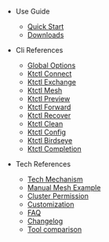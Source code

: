 - Use Guide
  - [Quick Start](en-us/guide/quickstart.md)
  - [Downloads](en-us/guide/downloads.md)

- Cli References
  - [Global Options](en-us/cli/global.md)
  - [Ktctl Connect](en-us/cli/connect.md)
  - [Ktctl Exchange](en-us/cli/exchange.md)
  - [Ktctl Mesh](en-us/cli/mesh.md)
  - [Ktctl Preview](en-us/cli/preview.md)
  - [Ktctl Forward](en-us/cli/forward.md)
  - [Ktctl Recover](en-us/cli/recover.md)
  - [Ktctl Clean](en-us/cli/clean.md)
  - [Ktctl Config](en-us/cli/config.md)
  - [Ktctl Birdseye](en-us/cli/birdseye.md)
  - [Ktctl Completion](en-us/cli/completion.md)

- Tech References
  - [Tech Mechanism](en-us/reference/mechanism.md)
  - [Manual Mesh Example](en-us/reference/manual_mesh.md)
  - [Cluster Permission](en-us/reference/authorization.md)
  - [Customization](en-us/reference/customize.md)
  - [FAQ](en-us/reference/faq.md)
  - [Changelog](en-us/reference/changelog.md)
  - [Tool comparison](en-us/reference/comparison.md)

